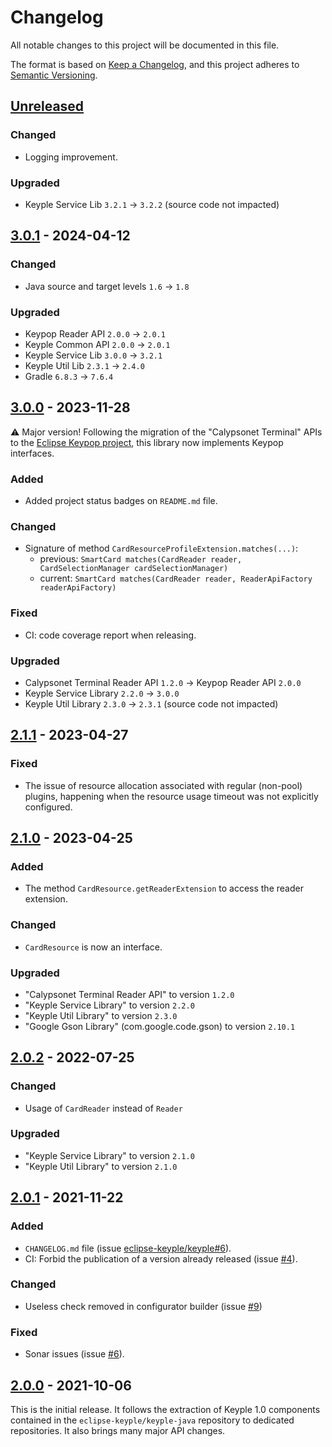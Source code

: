 # Changelog
All notable changes to this project will be documented in this file.

The format is based on [Keep a Changelog](https://keepachangelog.com/en/1.0.0/),
and this project adheres to [Semantic Versioning](https://semver.org/spec/v2.0.0.html).

## [Unreleased]
### Changed
- Logging improvement.
### Upgraded
- Keyple Service Lib `3.2.1` -> `3.2.2` (source code not impacted)

## [3.0.1] - 2024-04-12
### Changed
- Java source and target levels `1.6` -> `1.8`
### Upgraded
- Keypop Reader API `2.0.0` -> `2.0.1`
- Keyple Common API `2.0.0` -> `2.0.1`
- Keyple Service Lib `3.0.0` -> `3.2.1`
- Keyple Util Lib `2.3.1` -> `2.4.0`
- Gradle `6.8.3` -> `7.6.4`

## [3.0.0] - 2023-11-28
:warning: Major version! Following the migration of the "Calypsonet Terminal" APIs to the
[Eclipse Keypop project](https://keypop.org), this library now implements Keypop interfaces.
### Added
- Added project status badges on `README.md` file.
### Changed
- Signature of method `CardResourceProfileExtension.matches(...)`:
  - previous: `SmartCard matches(CardReader reader, CardSelectionManager cardSelectionManager)`
  - current: `SmartCard matches(CardReader reader, ReaderApiFactory readerApiFactory)`
### Fixed
- CI: code coverage report when releasing.
### Upgraded
- Calypsonet Terminal Reader API `1.2.0` -> Keypop Reader API `2.0.0`
- Keyple Service Library `2.2.0` -> `3.0.0`
- Keyple Util Library `2.3.0` -> `2.3.1` (source code not impacted)

## [2.1.1] - 2023-04-27
### Fixed
- The issue of resource allocation associated with regular (non-pool) plugins, happening when the resource usage 
  timeout was not explicitly configured.

## [2.1.0] - 2023-04-25
### Added
- The method `CardResource.getReaderExtension` to access the reader extension.
### Changed
- `CardResource` is now an interface.
### Upgraded
- "Calypsonet Terminal Reader API" to version `1.2.0`
- "Keyple Service Library" to version `2.2.0`
- "Keyple Util Library" to version `2.3.0`
- "Google Gson Library" (com.google.code.gson) to version `2.10.1`

## [2.0.2] - 2022-07-25
### Changed
- Usage of `CardReader` instead of `Reader`
### Upgraded
- "Keyple Service Library" to version `2.1.0`
- "Keyple Util Library" to version `2.1.0`

## [2.0.1] - 2021-11-22
### Added
- `CHANGELOG.md` file (issue [eclipse-keyple/keyple#6]).
- CI: Forbid the publication of a version already released (issue [#4]).
### Changed
- Useless check removed in configurator builder (issue [#9])
### Fixed
- Sonar issues (issue [#6]).

## [2.0.0] - 2021-10-06
This is the initial release.
It follows the extraction of Keyple 1.0 components contained in the `eclipse-keyple/keyple-java` repository to dedicated repositories.
It also brings many major API changes.

[unreleased]: https://github.com/eclipse-keyple/keyple-service-resource-java-lib/compare/3.0.1...HEAD
[3.0.1]: https://github.com/eclipse-keyple/keyple-service-resource-java-lib/compare/3.0.0...3.0.1
[3.0.0]: https://github.com/eclipse-keyple/keyple-service-resource-java-lib/compare/2.1.1...3.0.0
[2.1.1]: https://github.com/eclipse-keyple/keyple-service-resource-java-lib/compare/2.1.0...2.1.1
[2.1.0]: https://github.com/eclipse-keyple/keyple-service-resource-java-lib/compare/2.0.2...2.1.0
[2.0.2]: https://github.com/eclipse-keyple/keyple-service-resource-java-lib/compare/2.0.1...2.0.2
[2.0.1]: https://github.com/eclipse-keyple/keyple-service-resource-java-lib/compare/2.0.0...2.0.1
[2.0.0]: https://github.com/eclipse-keyple/keyple-service-resource-java-lib/releases/tag/2.0.0

[#9]: https://github.com/eclipse-keyple/keyple-service-resource-java-lib/issues/9
[#6]: https://github.com/eclipse-keyple/keyple-service-resource-java-lib/issues/6
[#4]: https://github.com/eclipse-keyple/keyple-service-resource-java-lib/issues/4

[eclipse-keyple/keyple#6]: https://github.com/eclipse-keyple/keyple/issues/6